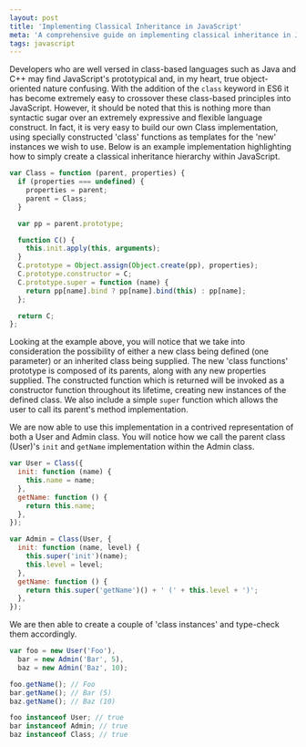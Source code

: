 ```yaml
---
layout: post
title: 'Implementing Classical Inheritance in JavaScript'
meta: 'A comprehensive guide on implementing classical inheritance in JavaScript using ES6 syntactic sugar to simplify object-oriented programming principles.'
tags: javascript
---
```


Developers who are well versed in class-based languages such as Java and C++ may find JavaScript's prototypical and, in my heart, true object-oriented nature confusing.
With the addition of the `class` keyword in ES6 it has become extremely easy to crossover these class-based principles into JavaScript.
However, it should be noted that this is nothing more than syntactic sugar over an extremely expressive and flexible language construct. <!--more-->
In fact, it is very easy to build our own Class implementation, using specially constructed 'class' functions as templates for the 'new' instances we wish to use.
Below is an example implementation highlighting how to simply create a classical inheritance hierarchy within JavaScript.

```js
var Class = function (parent, properties) {
  if (properties === undefined) {
    properties = parent;
    parent = Class;
  }

  var pp = parent.prototype;

  function C() {
    this.init.apply(this, arguments);
  }
  C.prototype = Object.assign(Object.create(pp), properties);
  C.prototype.constructor = C;
  C.prototype.super = function (name) {
    return pp[name].bind ? pp[name].bind(this) : pp[name];
  };

  return C;
};
```

Looking at the example above, you will notice that we take into consideration the possibility of either a new class being defined (one parameter) or an inherited class being supplied.
The new 'class functions' prototype is composed of its parents, along with any new properties supplied.
The constructed function which is returned will be invoked as a constructor function throughout its lifetime, creating new instances of the defined class.
We also include a simple `super` function which allows the user to call its parent's method implementation.

We are now able to use this implementation in a contrived representation of both a User and Admin class.
You will notice how we call the parent class (User)'s `init` and `getName` implementation within the Admin class.

```js
var User = Class({
  init: function (name) {
    this.name = name;
  },
  getName: function () {
    return this.name;
  },
});

var Admin = Class(User, {
  init: function (name, level) {
    this.super('init')(name);
    this.level = level;
  },
  getName: function () {
    return this.super('getName')() + ' (' + this.level + ')';
  },
});
```

We are then able to create a couple of 'class instances' and type-check them accordingly.

```js
var foo = new User('Foo'),
  bar = new Admin('Bar', 5),
  baz = new Admin('Baz', 10);

foo.getName(); // Foo
bar.getName(); // Bar (5)
baz.getName(); // Baz (10)

foo instanceof User; // true
bar instanceof Admin; // true
baz instanceof Class; // true
```
